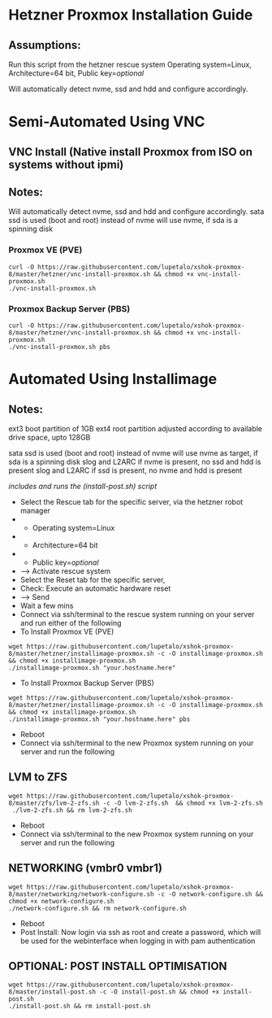 # Hetzner Proxmox Installation Guide #

## Assumptions:
Run this script from the hetzner rescue system
Operating system=Linux, Architecture=64 bit, Public key=*optional*

Will automatically detect nvme, ssd and hdd and configure accordingly.

# Semi-Automated Using VNC

## VNC Install (Native install Proxmox from ISO  on systems without ipmi)
## Notes:
Will automatically detect nvme, ssd and hdd and configure accordingly.
sata ssd is used (boot and root) instead of nvme
will use nvme, if sda is a spinning disk

### Proxmox VE (PVE)
```
curl -O https://raw.githubusercontent.com/lupetalo/xshok-proxmox-8/master/hetzner/vnc-install-proxmox.sh && chmod +x vnc-install-proxmox.sh
./vnc-install-proxmox.sh
```

### Proxmox Backup Server (PBS)
```
curl -O https://raw.githubusercontent.com/lupetalo/xshok-proxmox-8/master/hetzner/vnc-install-proxmox.sh && chmod +x vnc-install-proxmox.sh
./vnc-install-proxmox.sh pbs
```

# Automated Using Installimage

## Notes:
ext3 boot partition of 1GB
ext4 root partition adjusted according to available drive space, upto 128GB

sata ssd is used (boot and root) instead of nvme
will use nvme as target, if sda is a spinning disk
slog and L2ARC if nvme is present, no ssd and hdd is present
slog and L2ARC if ssd is present, no nvme and hdd is present

*includes and runs the  (install-post.sh) script*
* Select the Rescue tab for the specific server, via the hetzner robot manager
* * Operating system=Linux
* * Architecture=64 bit
* * Public key=*optional*
* --> Activate rescue system
* Select the Reset tab for the specific server,
* Check: Execute an automatic hardware reset
* --> Send
* Wait a few mins
* Connect via ssh/terminal to the rescue system running on your server and run either of the following
* To Install Proxmox VE (PVE)
````
wget https://raw.githubusercontent.com/lupetalo/xshok-proxmox-8/master/hetzner/installimage-proxmox.sh -c -O installimage-proxmox.sh && chmod +x installimage-proxmox.sh
./installimage-proxmox.sh "your.hostname.here"
````
* To Install Proxmox Backup Server (PBS)
````
wget https://raw.githubusercontent.com/lupetalo/xshok-proxmox-8/master/hetzner/installimage-proxmox.sh -c -O installimage-proxmox.sh && chmod +x installimage-proxmox.sh
./installimage-proxmox.sh "your.hostname.here" pbs
````
* Reboot
* Connect via ssh/terminal to the new Proxmox system running on your server and run the following

## LVM to ZFS
````
wget https://raw.githubusercontent.com/lupetalo/xshok-proxmox-8/master/zfs/lvm-2-zfs.sh -c -O lvm-2-zfs.sh  && chmod +x lvm-2-zfs.sh
 ./lvm-2-zfs.sh && rm lvm-2-zfs.sh
````
* Reboot
* Connect via ssh/terminal to the new Proxmox system running on your server and run the following

## NETWORKING (vmbr0 vmbr1)
```
wget https://raw.githubusercontent.com/lupetalo/xshok-proxmox-8/master/networking/network-configure.sh -c -O network-configure.sh && chmod +x network-configure.sh
./network-configure.sh && rm network-configure.sh
```
* Reboot
* Post Install: Now login via ssh as root and create a password, which will be used for the webinterface when logging in with pam authentication

## OPTIONAL: POST INSTALL OPTIMISATION
```
wget https://raw.githubusercontent.com/lupetalo/xshok-proxmox-8/master/install-post.sh -c -O install-post.sh && chmod +x install-post.sh
./install-post.sh && rm install-post.sh

